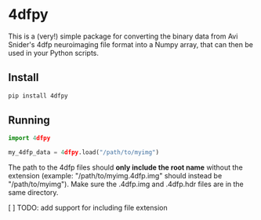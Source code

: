 # 4dfpy

This is a (very!) simple package for converting the binary data from Avi Snider's 4dfp neuroimaging file format into a Numpy array, that can then be used in your Python scripts.

## Install

```bash
pip install 4dfpy
```

## Running

```python
import 4dfpy

my_4dfp_data = 4dfpy.load("/path/to/myimg")
```

The path to the 4dfp files should **only include the root name** without the
extension (example: "/path/to/myimg.4dfp.img" should instead be "/path/to/myimg").
Make sure the .4dfp.img and .4dfp.hdr files are in the same directory.

[ ] TODO: add support for including file extension
